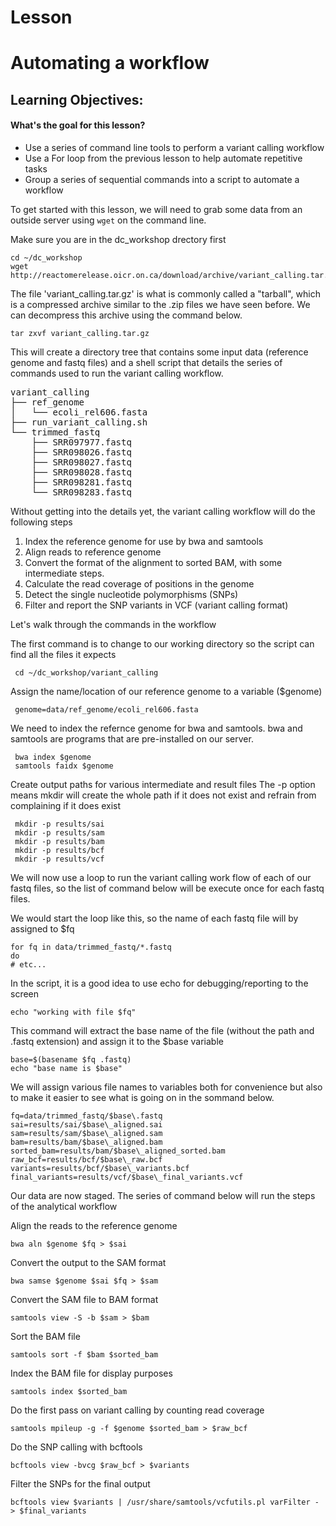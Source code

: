 # Lesson

Automating a workflow
===================

Learning Objectives:
-------------------
#### What's the goal for this lesson?

* Use a series of command line tools to perform a variant calling workflow
* Use a For loop from the previous lesson to help automate repetitive tasks
* Group a series of sequential commands into a script to automate a workflow

To get started with this lesson, we will need to grab some data from an outside
server using `wget` on the command line.

Make sure you are in the dc_workshop drectory first

    cd ~/dc_workshop
    wget http://reactomerelease.oicr.on.ca/download/archive/variant_calling.tar.gz

The file 'variant_calling.tar.gz' is what is commonly called a "tarball", which is
a compressed archive similar to the .zip files we have seen before.  We can decompress
this archive using the command below.

    tar zxvf variant_calling.tar.gz

This will create a directory tree that contains some input data (reference genome and fastq files)
and a shell script that details the series of commands used to run the variant calling workflow.

<pre>
variant_calling
├── ref_genome
│   └── ecoli_rel606.fasta
├── run_variant_calling.sh
└── trimmed_fastq
    ├── SRR097977.fastq
    ├── SRR098026.fastq
    ├── SRR098027.fastq
    ├── SRR098028.fastq
    ├── SRR098281.fastq
    └── SRR098283.fastq
</pre>

Without getting into the details yet, the variant calling workflow will do the following steps

1. Index the reference genome for use by bwa and samtools
2. Align reads to reference genome
3. Convert the format of the alignment to sorted BAM, with some intermediate steps.
4. Calculate the read coverage of positions in the genome
5. Detect the single nucleotide polymorphisms (SNPs)
6. Filter and report the SNP variants in VCF (variant calling format)

Let's walk through the commands in the workflow

The first command is to change to our working directory
so the script can find all the files it expects

     cd ~/dc_workshop/variant_calling

Assign the name/location of our reference genome
to a variable ($genome)

     genome=data/ref_genome/ecoli_rel606.fasta

We need to index the refernce genome for bwa and samtools. bwa
and samtools are programs that are pre-installed on our server.

     bwa index $genome
     samtools faidx $genome

Create output paths for various intermediate and result files
The -p option means mkdir will create the whole path if it
does not exist and refrain from complaining if it does exist

     mkdir -p results/sai
     mkdir -p results/sam
     mkdir -p results/bam
     mkdir -p results/bcf
     mkdir -p results/vcf

We will now use a loop to run the variant calling work flow of
each of our fastq files, so the list of command below will be execute
once for each fastq files.

We would start the loop like this, so the name of each fastq file will
by assigned to $fq

    for fq in data/trimmed_fastq/*.fastq
    do
    # etc...

In the script, it is a good idea to use echo for debugging/reporting to the screen

    echo "working with file $fq"

This command will extract the base name of the file
(without the path and .fastq extension) and assign it
to the $base variable
   
    base=$(basename $fq .fastq)
    echo "base name is $base"

We will assign various file names to variables both
for convenience but also to make it easier to see what 
is going on in the sommand below.

    fq=data/trimmed_fastq/$base\.fastq
    sai=results/sai/$base\_aligned.sai
    sam=results/sam/$base\_aligned.sam
    bam=results/bam/$base\_aligned.bam
    sorted_bam=results/bam/$base\_aligned_sorted.bam
    raw_bcf=results/bcf/$base\_raw.bcf
    variants=results/bcf/$base\_variants.bcf
    final_variants=results/vcf/$base\_final_variants.vcf

Our data are now staged.  The series of command below will run
the steps of the analytical workflow

Align the reads to the reference genome

    bwa aln $genome $fq > $sai

Convert the output to the SAM format

    bwa samse $genome $sai $fq > $sam

Convert the SAM file to BAM format

    samtools view -S -b $sam > $bam

Sort the BAM file

    samtools sort -f $bam $sorted_bam

Index the BAM file for display purposes

    samtools index $sorted_bam

Do the first pass on variant calling by counting
read coverage

    samtools mpileup -g -f $genome $sorted_bam > $raw_bcf

Do the SNP calling with bcftools

    bcftools view -bvcg $raw_bcf > $variants

Filter the SNPs for the final output

    bcftools view $variants | /usr/share/samtools/vcfutils.pl varFilter - > $final_variants




